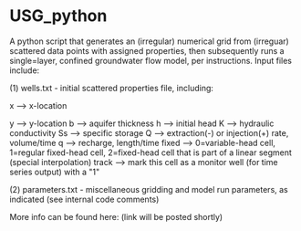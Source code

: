 # USG_python
A python script that generates an (irregular) numerical grid from (irreguar) scattered data points with assigned properties, then subsequently runs a single=layer, confined groundwater flow model, per instructions. Input files include:

(1) wells.txt - initial scattered properties file, including:

x --> x-location

y --> y-location
b --> aquifer thickness
h --> initial head
K --> hydraulic conductivity
Ss --> specific storage
Q --> extraction(-) or injection(+) rate, volume/time
q --> recharge, length/time
fixed --> 0=variable-head cell, 1=regular fixed-head cell, 2=fixed-head cell that is part of a linear segment (special interpolation)
track --> mark this cell as a monitor well (for time series output) with a "1"

(2) parameters.txt - miscellaneous gridding and model run parameters, as indicated (see internal code comments)

More info can be found here: (link will be posted shortly)
